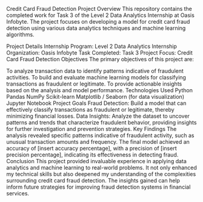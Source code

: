 Credit Card Fraud Detection Project
Overview
This repository contains the completed work for Task 3 of the Level 2 Data Analytics Internship at Oasis Infobyte. The project focuses on developing a model for credit card fraud detection using various data analytics techniques and machine learning algorithms.

Project Details
Internship Program: Level 2 Data Analytics Internship
Organization: Oasis Infobyte
Task Completed: Task 3
Project Focus: Credit Card Fraud Detection
Objectives
The primary objectives of this project are:

To analyze transaction data to identify patterns indicative of fraudulent activities.
To build and evaluate machine learning models for classifying transactions as fraudulent or legitimate.
To provide actionable insights based on the analysis and model performance.
Technologies Used
Python
Pandas
NumPy
Scikit-learn
Matplotlib / Seaborn (for data visualization)
Jupyter Notebook
Project Goals
Fraud Detection: Build a model that can effectively classify transactions as fraudulent or legitimate, thereby minimizing financial losses.
Data Insights: Analyze the dataset to uncover patterns and trends that characterize fraudulent behavior, providing insights for further investigation and prevention strategies.
Key Findings
The analysis revealed specific patterns indicative of fraudulent activity, such as unusual transaction amounts and frequency.
The final model achieved an accuracy of [insert accuracy percentage], with a precision of [insert precision percentage], indicating its effectiveness in detecting fraud.
Conclusion
This project provided invaluable experience in applying data analytics and machine learning to real-world problems. It not only enhanced my technical skills but also deepened my understanding of the complexities surrounding credit card fraud detection. The insights gained can help inform future strategies for improving fraud detection systems in financial services.
